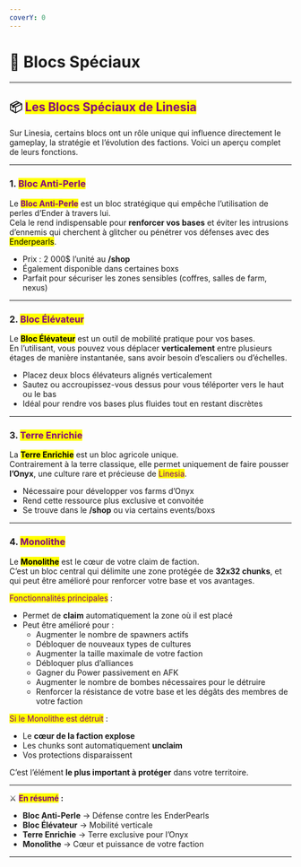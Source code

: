 ```yaml
---
coverY: 0
---
```


# 🧊 Blocs Spéciaux

***

## 📦 <mark style="color:purple;">Les Blocs Spéciaux de Linesia</mark>

Sur Linesia, certains blocs ont un rôle unique qui influence directement le gameplay, la stratégie et l’évolution des factions. Voici un aperçu complet de leurs fonctions.

***

### 1. <mark style="color:purple;">Bloc Anti-Perle</mark>

Le <mark style="color:purple;">**Bloc Anti-Perle**</mark> est un bloc stratégique qui empêche l’utilisation de perles d’Ender à travers lui.\
Cela le rend indispensable pour **renforcer vos bases** et éviter les intrusions d’ennemis qui cherchent à glitcher ou pénétrer vos défenses avec des <mark style="color:$primary;">Enderpearls</mark>.

* Prix : 2 000$ l’unité au **/shop**
* Également disponible dans certaines boxs
* Parfait pour sécuriser les zones sensibles (coffres, salles de farm, nexus)

***

### 2. <mark style="color:purple;">Bloc Élévateur</mark>

Le <mark style="color:$primary;">**Bloc Élévateur**</mark> est un outil de mobilité pratique pour vos bases.\
En l’utilisant, vous pouvez vous déplacer **verticalement** entre plusieurs étages de manière instantanée, sans avoir besoin d’escaliers ou d’échelles.

* Placez deux blocs élévateurs alignés verticalement
* Sautez ou accroupissez-vous dessus pour vous téléporter vers le haut ou le bas
* Idéal pour rendre vos bases plus fluides tout en restant discrètes

***

### 3. <mark style="color:purple;">Terre Enrichie</mark>

La <mark style="color:$primary;">**Terre Enrichie**</mark> est un bloc agricole unique.\
Contrairement à la terre classique, elle permet uniquement de faire pousser **l’Onyx**, une culture rare et précieuse de <mark style="color:purple;">Linesia</mark>.

* Nécessaire pour développer vos farms d’Onyx
* Rend cette ressource plus exclusive et convoitée
* Se trouve dans le **/shop** ou via certains events/boxs

***

### 4. <mark style="color:purple;">Monolithe</mark>

Le <mark style="color:$primary;">**Monolithe**</mark> est le cœur de votre claim de faction.\
C’est un bloc central qui délimite une zone protégée de **32x32 chunks**, et qui peut être amélioré pour renforcer votre base et vos avantages.

<mark style="color:purple;">Fonctionnalités principales</mark> :

* Permet de **claim** automatiquement la zone où il est placé
* Peut être amélioré pour :
  * Augmenter le nombre de spawners actifs
  * Débloquer de nouveaux types de cultures
  * Augmenter la taille maximale de votre faction
  * Débloquer plus d’alliances
  * Gagner du Power passivement en AFK
  * Augmenter le nombre de bombes nécessaires pour le détruire
  * Renforcer la résistance de votre base et les dégâts des membres de votre faction

<mark style="color:purple;">Si le Monolithe est détruit</mark> :

* Le **cœur de la faction explose**
* Les chunks sont automatiquement **unclaim**
* Vos protections disparaissent

C’est l’élément **le plus important à protéger** dans votre territoire.

***

⚔️ <mark style="color:purple;">**En résumé**</mark>**&#x20;:**

* **Bloc Anti-Perle** → Défense contre les EnderPearls
* **Bloc Élévateur** → Mobilité verticale
* **Terre Enrichie** → Terre exclusive pour l’Onyx
* **Monolithe** → Cœur et puissance de votre faction

***
